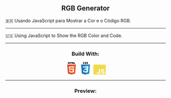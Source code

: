 <h2 align="center">RGB Generator</h2>


🇧🇷 Usando JavaScript para Mostrar a Cor e o Código RGB.

---

🇺🇸 Using JavaScript to Show the RGB Color and Code.

---
<h3 align="center">Build With:</h3>

<div align="center">
  <img src="https://raw.githubusercontent.com/devicons/devicon/master/icons/html5/html5-original-wordmark.svg" alt="html5" width="40" height="40"/> 
  <img src="https://raw.githubusercontent.com/devicons/devicon/master/icons/css3/css3-original-wordmark.svg" alt="css3" width="40" height="40"/> 
  <img alt="JS" height="32" width="40" src="https://raw.githubusercontent.com/devicons/devicon/master/icons/javascript/javascript-plain.svg">
</div>

---

<h3 align="center"> Preview: </h3>
